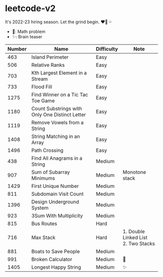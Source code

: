 # leetcode-v2

It's 2022-23 hiring season. Let the grind begin. :heart_on_fire: :sweat_drops:

-   :telescope:: Math problem
-   :sparkles:: Brain teaser

| Number | Name                                           | Difficulty | Note                                       |
| ------ | ---------------------------------------------- | ---------- | ------------------------------------------ |
| 463    | Island Perimeter                               | Easy       |                                            |
| 506    | Relative Ranks                                 | Easy       |                                            |
| 703    | Kth Largest Element in a Stream                | Easy       |                                            |
| 733    | Flood Fill                                     | Easy       |                                            |
| 1275   | Find Winner on a Tic Tac Toe Game              | Easy       |                                            |
| 1180   | Count Substrings with Only One Distinct Letter | Easy       |                                            |
| 1119   | Remove Vowels from a String                    | Easy       |                                            |
| 1408   | String Matching in an Array                    | Easy       |                                            |
| 1496   | Path Crossing                                  | Easy       |                                            |
| 438    | Find All Anagrams in a String                  | Medium     |                                            |
| 907    | Sum of Subarray Minimums                       | Medium     | Monotone stack                             |
| 1429   | First Unique Number                            | Medium     |                                            |
| 811    | Subdomain Visit Count                          | Medium     |                                            |
| 1396   | Design Underground System                      | Medium     |                                            |
| 923    | 3Sum With Multiplicity                         | Medium     |                                            |
| 815    | Bus Routes                                     | Hard       |                                            |
| 716    | Max Stack                                      | Hard       | 1. Double Linked List <br /> 2. Two Stacks |
| 881    | Boats to Save People                           | Medium     |                                            |
| 991    | Broken Calculator                              | Medium     | :telescope:                                |
| 1405   | Longest Happy String                           | Medium     | :sparkles:                                 |
